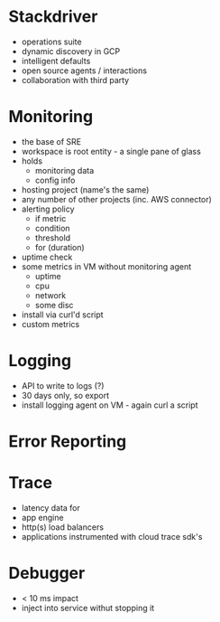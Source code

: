 # Stackdriver
* operations suite
* dynamic discovery in GCP
* intelligent defaults
* open source agents / interactions
* collaboration with third party

# Monitoring
* the base of SRE
* workspace is root entity - a single pane of glass
* holds
  * monitoring data
  * config info
* hosting project (name's the same)
* any number of other projects (inc. AWS connector)
* alerting policy
  * if metric
  * condition
  * threshold
  * for (duration)
* uptime check
* some metrics in VM without monitoring agent
  * uptime
  * cpu 
  * network
  * some disc
* install via curl'd script
* custom metrics

# Logging
* API to write to logs (?)
* 30 days only, so export
* install logging agent on VM - again curl a script

# Error Reporting


# Trace
* latency data for
* app engine
* http(s) load balancers
* applications instrumented with cloud trace sdk's


# Debugger
* < 10 ms impact
* inject into service withut stopping it